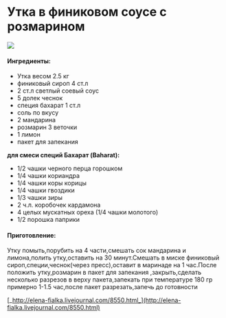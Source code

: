 ﻿---
image: https://s-media-cache-ak0.pinimg.com/564x/1c/67/f8/1c67f8d628a3da0a5ccd5148731a7c45.jpg
---
# Утка в финиковом соусе с розмарином

![](https://s-media-cache-ak0.pinimg.com/564x/1c/67/f8/1c67f8d628a3da0a5ccd5148731a7c45.jpg)

#### Ингредиенты:

* Утка весом 2.5 кг
* финиковый сироп 4 ст.л
* 2 ст.л светлый соевый соус
* 5 долек чеснок
* специя бахарат 1 ст.л
* соль по вкусу
* 2 мандарина
* розмарин 3 веточки
* 1 лимон
* пакет для запекания

**для смеси специй Бахарат \(Baharat\):**

* 1/2 чашки черного перца горошком 
* 1/4 чашки кориандра 
* 1/4 чашки коры корицы 
* 1/4 чашки гвоздики 
* 1/3 чашки зиры 
* 2 ч.л. коробочек кардамона 
* 4 целых мускатных ореха \(1/4 чашки молотого\) 
* 1/2 порошка паприки

#### Приготовление:

Утку помыть,порубить на 4 части,смешать сок мандарина и лимона,полить утку,оставить на 30 минут.Смешать в миске финиковый сироп,специи,чеснок\(через пресс\),оставит в маринаде на 1 час.После положить утку,розмарин в пакет для запекания ,закрыть,сделать несколько разрезов в верху пакета,запекать при температуре 180 гр примерно 1-1.5 час,после пакет разрезать,запечь до готовности

[_http://elena-fialka.livejournal.com/8550.html_](http://elena-fialka.livejournal.com/8550.html)

